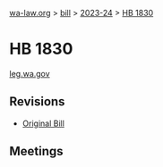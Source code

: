[wa-law.org](/) > [bill](/bill/) > [2023-24](/bill/2023-24/) > [HB 1830](/bill/2023-24/hb/1830/)

# HB 1830
[leg.wa.gov](https://app.leg.wa.gov/billsummary?BillNumber=1830&Year=2023&Initiative=false)

## Revisions
* [Original Bill](1/)

## Meetings